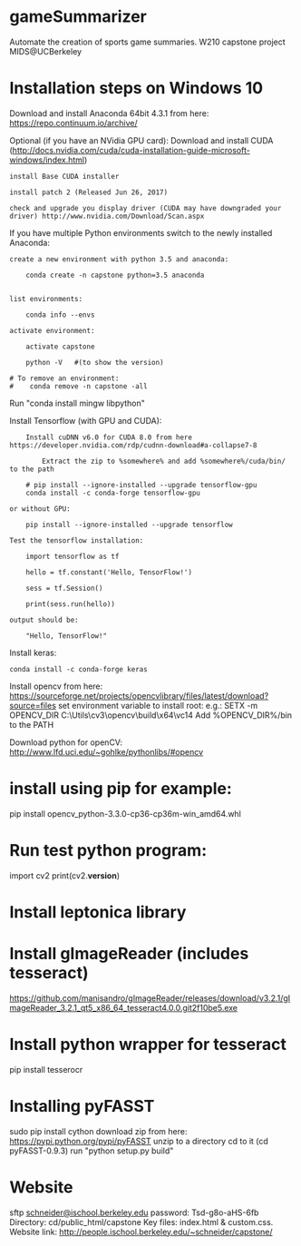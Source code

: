 # gameSummarizer
Automate the creation of sports game summaries. W210 capstone project MIDS@UCBerkeley

# Installation steps on Windows 10
Download and install Anaconda 64bit 4.3.1 from here: https://repo.continuum.io/archive/

Optional (if you have an NVidia GPU card): Download and install CUDA (http://docs.nvidia.com/cuda/cuda-installation-guide-microsoft-windows/index.html)

    install Base CUDA installer

    install patch 2 (Released Jun 26, 2017)

    check and upgrade you display driver (CUDA may have downgraded your driver) http://www.nvidia.com/Download/Scan.aspx

If you have multiple Python environments switch to the newly installed Anaconda:

    create a new environment with python 3.5 and anaconda: 

        conda create -n capstone python=3.5 anaconda


    list environments:

        conda info --envs

    activate environment:

        activate capstone

        python -V   #(to show the version)    
    
    # To remove an environment:
    #    conda remove -n capstone -all

Run "conda install mingw libpython"

Install Tensorflow (with GPU and CUDA):

        Install cuDNN v6.0 for CUDA 8.0 from here https://developer.nvidia.com/rdp/cudnn-download#a-collapse7-8

            Extract the zip to %somewhere% and add %somewhere%/cuda/bin/ to the path

        # pip install --ignore-installed --upgrade tensorflow-gpu
        conda install -c conda-forge tensorflow-gpu

    or without GPU:

        pip install --ignore-installed --upgrade tensorflow

    Test the tensorflow installation:

        import tensorflow as tf

        hello = tf.constant('Hello, TensorFlow!')

        sess = tf.Session()

        print(sess.run(hello))

    output should be:

        "Hello, TensorFlow!"

Install keras:

    conda install -c conda-forge keras

Install opencv from here:
https://sourceforge.net/projects/opencvlibrary/files/latest/download?source=files
set environment variable to install root: e.g.: 
SETX -m OPENCV_DIR C:\Utils\cv3\opencv\build\x64\vc14
Add %OPENCV_DIR%/bin to the PATH

Download python for openCV:
http://www.lfd.uci.edu/~gohlke/pythonlibs/#opencv
# install using pip for example:
pip install opencv_python-3.3.0-cp36-cp36m-win_amd64.whl   

# Run test python program:
import cv2
print(cv2.__version__)

# Install leptonica library
# Install gImageReader  (includes tesseract)
https://github.com/manisandro/gImageReader/releases/download/v3.2.1/gImageReader_3.2.1_qt5_x86_64_tesseract4.0.0.git2f10be5.exe
# Install python wrapper for tesseract
pip install tesserocr


# Installing pyFASST
sudo pip install cython
download zip from here: https://pypi.python.org/pypi/pyFASST
unzip to a directory
cd to it (cd pyFASST-0.9.3)
run "python setup.py build"

# Website
sftp schneider@ischool.berkeley.edu
password: Tsd-g8o-aHS-6fb
Directory: cd/public_html/capstone
Key files: index.html & custom.css. 
Website link: http://people.ischool.berkeley.edu/~schneider/capstone/
